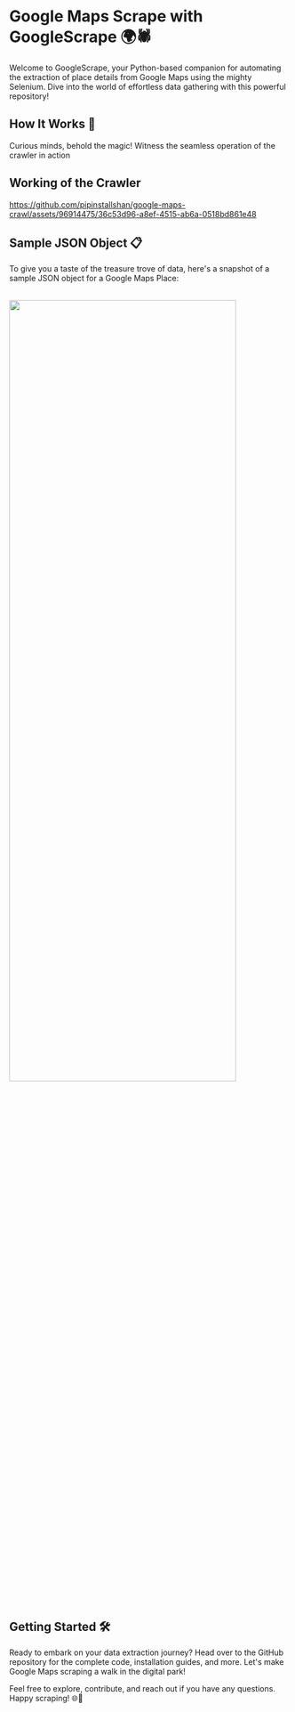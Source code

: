 # Google Maps Scrape with GoogleScrape 🌍🕷️
Welcome to GoogleScrape, your Python-based companion for automating the extraction of place details from Google Maps using the mighty Selenium. Dive into the world of effortless data gathering with this powerful repository!

## How It Works 🚀
Curious minds, behold the magic! Witness the seamless operation of the crawler in action

## Working of the Crawler <br/>

https://github.com/pipinstallshan/google-maps-crawl/assets/96914475/36c53d96-a8ef-4515-ab6a-0518bd861e48

## Sample JSON Object 📋
To give you a taste of the treasure trove of data, here's a snapshot of a sample JSON object for a Google Maps Place:

<br/>
<img style="width:90%; height:60%;" src="https://i.ibb.co/L1n9cZC/temp-Google-Serp-v2-json.png" />

## Getting Started 🛠️
Ready to embark on your data extraction journey? Head over to the GitHub repository for the complete code, installation guides, and more. Let's make Google Maps scraping a walk in the digital park!

Feel free to explore, contribute, and reach out if you have any questions. Happy scraping! 🌐🤖
